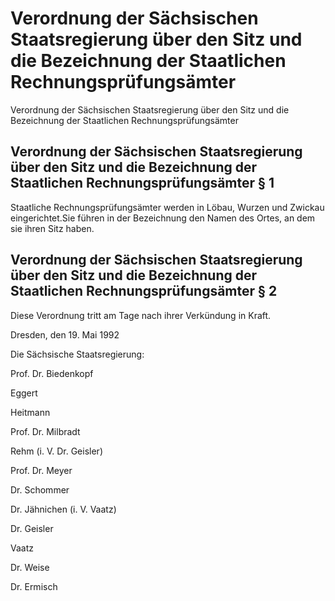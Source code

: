 # Verordnung der Sächsischen Staatsregierung über den Sitz und die Bezeichnung der Staatlichen Rechnungsprüfungsämter

Verordnung der Sächsischen Staatsregierung über den Sitz und die Bezeichnung der Staatlichen Rechnungsprüfungsämter

## Verordnung der Sächsischen Staatsregierung über den Sitz und die Bezeichnung der Staatlichen Rechnungsprüfungsämter § 1 

Staatliche Rechnungsprüfungsämter werden in Löbau, Wurzen und Zwickau eingerichtet.Sie führen in der Bezeichnung den Namen des Ortes, an dem sie ihren Sitz haben.


## Verordnung der Sächsischen Staatsregierung über den Sitz und die Bezeichnung der Staatlichen Rechnungsprüfungsämter § 2

Diese Verordnung tritt am Tage nach ihrer Verkündung in Kraft.

Dresden, den 19. Mai 1992

Die Sächsische Staatsregierung:

Prof. Dr. Biedenkopf

Eggert

Heitmann

Prof. Dr. Milbradt

Rehm 
         (i. V. Dr. Geisler)

Prof. Dr. Meyer

Dr. Schommer

Dr. Jähnichen 
         (i. V. Vaatz)

Dr. Geisler

Vaatz

Dr. Weise

Dr. Ermisch

